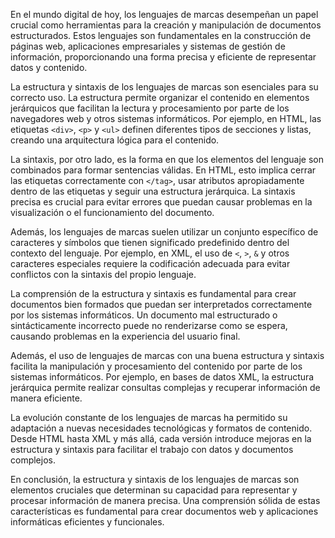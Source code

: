 En el mundo digital de hoy, los lenguajes de marcas desempeñan un papel crucial como herramientas para la creación y manipulación de documentos estructurados. Estos lenguajes son fundamentales en la construcción de páginas web, aplicaciones empresariales y sistemas de gestión de información, proporcionando una forma precisa y eficiente de representar datos y contenido.

La estructura y sintaxis de los lenguajes de marcas son esenciales para su correcto uso. La estructura permite organizar el contenido en elementos jerárquicos que facilitan la lectura y procesamiento por parte de los navegadores web y otros sistemas informáticos. Por ejemplo, en HTML, las etiquetas `<div>`, `<p>` y `<ul>` definen diferentes tipos de secciones y listas, creando una arquitectura lógica para el contenido.

La sintaxis, por otro lado, es la forma en que los elementos del lenguaje son combinados para formar sentencias válidas. En HTML, esto implica cerrar las etiquetas correctamente con `</tag>`, usar atributos apropiadamente dentro de las etiquetas y seguir una estructura jerárquica. La sintaxis precisa es crucial para evitar errores que puedan causar problemas en la visualización o el funcionamiento del documento.

Además, los lenguajes de marcas suelen utilizar un conjunto específico de caracteres y símbolos que tienen significado predefinido dentro del contexto del lenguaje. Por ejemplo, en XML, el uso de `<`, `>`, `&` y otros caracteres especiales requiere la codificación adecuada para evitar conflictos con la sintaxis del propio lenguaje.

La comprensión de la estructura y sintaxis es fundamental para crear documentos bien formados que puedan ser interpretados correctamente por los sistemas informáticos. Un documento mal estructurado o sintácticamente incorrecto puede no renderizarse como se espera, causando problemas en la experiencia del usuario final.

Además, el uso de lenguajes de marcas con una buena estructura y sintaxis facilita la manipulación y procesamiento del contenido por parte de los sistemas informáticos. Por ejemplo, en bases de datos XML, la estructura jerárquica permite realizar consultas complejas y recuperar información de manera eficiente.

La evolución constante de los lenguajes de marcas ha permitido su adaptación a nuevas necesidades tecnológicas y formatos de contenido. Desde HTML hasta XML y más allá, cada versión introduce mejoras en la estructura y sintaxis para facilitar el trabajo con datos y documentos complejos.

En conclusión, la estructura y sintaxis de los lenguajes de marcas son elementos cruciales que determinan su capacidad para representar y procesar información de manera precisa. Una comprensión sólida de estas características es fundamental para crear documentos web y aplicaciones informáticas eficientes y funcionales.
